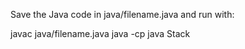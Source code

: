 Save the Java code in java/filename.java and run with:

javac java/filename.java
java -cp java Stack

